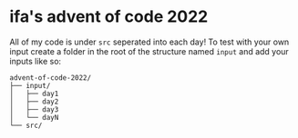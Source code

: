 # ifa's advent of code 2022

All of my code is under `src` seperated into each day!
To test with your own input create a folder in the root of the structure named `input` and add your inputs like so: 
```
advent-of-code-2022/
├── input/
│   ├── day1
│   ├── day2
│   ├── day3
│   └── dayN
└── src/
